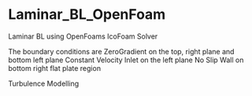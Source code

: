 # Laminar_BL_OpenFoam
Laminar BL using OpenFoams IcoFoam Solver

The boundary conditions are 
ZeroGradient on the top, right plane and bottom left plane
Constant Velocity Inlet on the left plane
No Slip Wall on bottom right flat plate region


Turbulence Modelling
